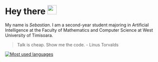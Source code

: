 # Hey there <img src="https://i.imgur.com/17XnhZI.png" width="30px">
My name is *Sebastian*. I am a second-year student majoring in Artificial Intelligence at the Faculty of Mathematics and Computer Science at West University of Timisoara. 
> Talk is cheap. Show me the code. - Linus Torvalds

[![Most used languages](https://github-readme-stats.vercel.app/api/top-langs/?username=sebastiankalciov&layout=compact&theme=transparent&hide_border=true&langs_count=10&hide=HTML)](https://github.com/anuraghazra/github-readme-stats)
